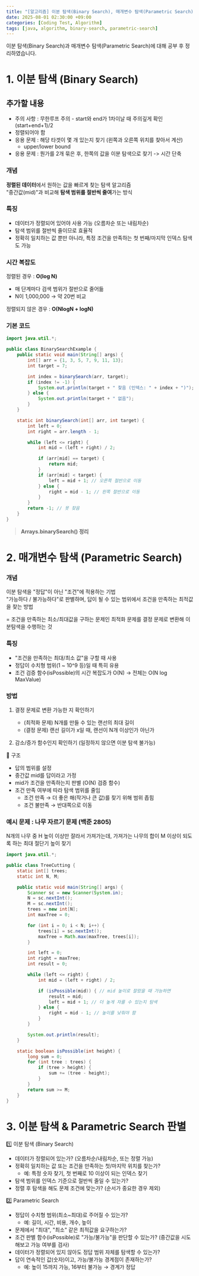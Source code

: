 ```yaml
---
title: "[알고리즘] 이분 탐색(Binary Search), 매개변수 탐색(Parametric Search)"
date: 2025-08-01 02:30:00 +09:00
categories: [Coding Test, Algorithm]
tags: [java, algorithm, binary-search, parametric-search]
---
```


이분 탐색(Binary Search)과 매개변수 탐색(Parametric Search)에 대해 공부 후 정리하였습니다.

# 1. 이분 탐색 (Binary Search)

## 추가할 내용

- 주의 사항 : 무한루프 주의 - start와 end가 1차이날 때 주의깊게 확인 (start+end+1)/2
- 정렬되어야 함
- 응용 문제 : 해당 타겟이 몇 개 있는지 찾기 (왼쪽과 오른쪽 위치를 찾아서 계산)
  - upper/lower bound
- 응용 문제 : 뭔가를 2개 묶은 후, 한쪽의 값을 이분 탐색으로 찾기 -> 시간 단축

### 개념

**정렬된 데이터**에서 원하는 값을 빠르게 찾는 탐색 알고리즘 <br />
"중간값(mid)"과 비교해 **탐색 범위를 절반씩 줄여**가는 방식

### 특징

- 데이터가 정렬되어 있어야 사용 가능 (오름차순 또는 내림차순)
- 탐색 범위를 절반씩 줄이므로 효율적
- 정확히 일치하는 값 뿐만 아니라, 특정 조건을 만족하는 첫 번째/마지막 인덱스 탐색도 가능

### 시간 복잡도

정렬된 경우 : **O(log N)**

- 매 단계마다 검색 범위가 절반으로 줄어듦
- N이 1,000,000 → 약 20번 비교

정렬되지 않은 경우 : **O(NlogN + logN)**

### 기본 코드

```java
import java.util.*;

public class BinarySearchExample {
    public static void main(String[] args) {
        int[] arr = {1, 3, 5, 7, 9, 11, 13};
        int target = 7;

        int index = binarySearch(arr, target);
        if (index != -1) {
            System.out.println(target + " 찾음 (인덱스: " + index + ")");
        } else {
            System.out.println(target + " 없음");
        }
    }

    static int binarySearch(int[] arr, int target) {
        int left = 0;
        int right = arr.length - 1;

        while (left <= right) {
            int mid = (left + right) / 2;

            if (arr[mid] == target) {
                return mid;
            }
            if (arr[mid] < target) {
                left = mid + 1; // 오른쪽 절반으로 이동
            } else {
                right = mid - 1; // 왼쪽 절반으로 이동
            }
        }
        return -1; // 못 찾음
    }
}
```

> **Arrays.binarySearch() 정리**

# 2. 매개변수 탐색 (Parametric Search)

### 개념

이분 탐색을 "정답"이 아닌 "조건"에 적용하는 기법 <br />
"가능하다 / 불가능하다"로 판별하며, 답이 될 수 있는 범위에서 조건을 만족하는 최적값을 찾는 방법

= 조건을 만족하는 최소/최대값을 구하는 문제인 최적화 문제를 결정 문제로 변환해 이분탐색을 수행하는 것

### 특징

- "조건을 만족하는 최대/최소 값"을 구할 때 사용
- 정답이 수치형 범위(1 ~ 10^9 등)일 때 특히 유용
- 조건 검증 함수(isPossible)의 시간 복잡도가 O(N) → 전체는 O(N log MaxValue)

### 방법

1. 결정 문제로 변환 가능한 지 확인하기

   - (최적화 문제) N개를 만들 수 있는 랜선의 최대 길이
   - (결정 문제) 랜선 길이가 x일 때, 랜선이 N개 이상인가 아닌가

2. 감소/증가 함수인지 확인하기 (일정하지 않으면 이분 탐색 불가능)

📌 구조

- 답의 범위를 설정
- 중간값 mid를 답이라고 가정
- mid가 조건을 만족하는지 판별 (O(N) 검증 함수)
- 조건 만족 여부에 따라 탐색 범위를 줄임
  - 조건 만족 → 더 좋은 해(작거나 큰 값)를 찾기 위해 범위 좁힘
  - 조건 불만족 → 반대쪽으로 이동

### 예시 문제 : 나무 자르기 문제 (백준 2805)

N개의 나무 중 H 높이 이상만 잘라서 가져가는데, 가져가는 나무의 합이 M 이상이 되도록 하는 최대 절단기 높이 찾기

```java
import java.util.*;

public class TreeCutting {
    static int[] trees;
    static int N, M;

    public static void main(String[] args) {
        Scanner sc = new Scanner(System.in);
        N = sc.nextInt();
        M = sc.nextInt();
        trees = new int[N];
        int maxTree = 0;

        for (int i = 0; i < N; i++) {
            trees[i] = sc.nextInt();
            maxTree = Math.max(maxTree, trees[i]);
        }

        int left = 0;
        int right = maxTree;
        int result = 0;

        while (left <= right) {
            int mid = (left + right) / 2;

            if (isPossible(mid)) { // mid 높이로 잘랐을 때 가능하면
                result = mid;
                left = mid + 1; // 더 높게 자를 수 있는지 탐색
            } else {
                right = mid - 1; // 높이를 낮춰야 함
            }
        }

        System.out.println(result);
    }

    static boolean isPossible(int height) {
        long sum = 0;
        for (int tree : trees) {
            if (tree > height) {
                sum += (tree - height);
            }
        }
        return sum >= M;
    }
}
```

# 3. 이분 탐색 & Parametric Search 판별

1️⃣ 이분 탐색 (Binary Search)

- 데이터가 정렬되어 있는가? (오름차순/내림차순, 또는 정렬 가능)
- 정확히 일치하는 값 또는 조건을 만족하는 첫/마지막 위치를 찾는가?
  - 예: 특정 숫자 찾기, 첫 번째로 10 이상이 되는 인덱스 찾기
- 탐색 범위를 인덱스 기준으로 절반씩 줄일 수 있는가?
- 정렬 후 탐색을 해도 문제 조건에 맞는가? (순서가 중요한 경우 제외)

2️⃣ Parametric Search

- 정답이 수치형 범위(최소~최대)로 주어질 수 있는가?
  - 예: 길이, 시간, 비용, 개수, 높이
- 문제에서 "최대", "최소" 같은 최적값을 요구하는가?
- 조건 판별 함수(isPossible)로 "가능/불가능"을 판단할 수 있는가? (중간값을 시도해보고 가능 여부를 검사)
- 데이터가 정렬되어 있지 않아도 정답 범위 자체를 탐색할 수 있는가?
- 답이 연속적인 값(숫자)이고, 가능/불가능 경계점이 존재하는가?
  - 예: 높이 15까지 가능, 16부터 불가능 → 경계가 정답
